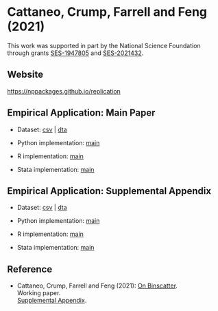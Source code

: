 # Cattaneo, Crump, Farrell and Feng (2021)

This work was supported in part by the National Science Foundation through grants [SES-1947805](https://www.nsf.gov/awardsearch/showAward?AWD_ID=1947805) and [SES-2021432](https://www.nsf.gov/awardsearch/showAward?AWD_ID=2021432).

## Website

https://nppackages.github.io/replication

## Empirical Application: Main Paper

- Dataset: [csv](CCFF_2021_Binscatter.csv) | [dta](CCFF_2021_Binscatter.dta)

- Python implementation: [main](CCFF_2021_Binscatter.py)

- R implementation: [main](CCFF_2021_Binscatter.R)

- Stata implementation: [main](CCFF_2021_Binscatter.do)

## Empirical Application: Supplemental Appendix

- Dataset: [csv](CCFF_2021_Binscatter--SA.csv) | [dta](CCFF_2021_Binscatter--SA.dta)

- Python implementation: [main](CCFF_2021_Binscatter--SA.py)

- R implementation: [main](CCFF_2021_Binscatter--SA.R)

- Stata implementation: [main](CCFF_2021_Binscatter--SA.do)

## Reference

- Cattaneo, Crump, Farrell and Feng (2021): [On Binscatter](https://nppackages.github.io/references/Cattaneo-Crump-Farrell-Feng_2021_Binscatter.pdf).<br>
Working paper.<br>
[Supplemental Appendix](https://nppackages.github.io/references/Cattaneo-Crump-Farrell-Feng_2021_Binscatter--Supplemental.pdf).

<br><br>
